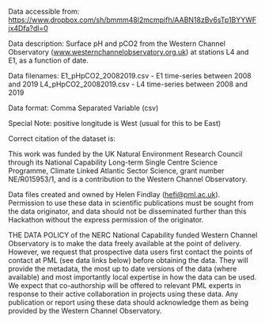   

Data accessible from: https://www.dropbox.com/sh/bmmm48l2mcmpifh/AABN18zBv6sTp1BYYWFjx4Dfa?dl=0

Data description: Surface pH and pCO2 from the Western Channel Observatory (www.westernchannelobservatory.org.uk) at stations L4 and E1, as a function of date.

Data filenames: E1_pHpCO2_20082019.csv - E1 time-series between 2008 and 2019
                L4_pHpCO2_20082019.csv - L4 time-series between 2008 and 2019

Data format: Comma Separated Variable (csv)

Special Note: positive longitude is West (usual for this to be East)

Correct citation of the dataset is:

This work was funded by the UK Natural Environment Research Council through its National Capability Long-term Single Centre Science Programme, Climate Linked Atlantic Sector Science, grant number NE/R015953/1, and is a contribution to the Western Channel Observatory.

Data files created and owned by Helen Findlay (hefi@pml.ac.uk). Permission to use these data in scientific publications must be sought from the data originator, and data should not be disseminated further than this Hackathon without the express permission of the originator.

THE DATA POLICY of the NERC National Capability funded Western Channel Observatory is to make the data freely available at the point of delivery. However, we request that prospective data users first contact the points of contact at PML (see data links below) before obtaining the data. They will provide the metadata, the most up to date versions of the data (where available) and most importantly local expertise in how the data can be used. We expect that co-authorship will be offered to relevant PML experts in response to their active collaboration in projects using these data. Any publication or report using these data should acknowledge them as being provided by the Western Channel Observatory.
